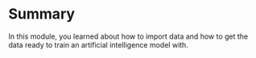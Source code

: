 # Summary

In this module, you learned about how to import data and how to get the data ready to train an artificial intelligence model with.
